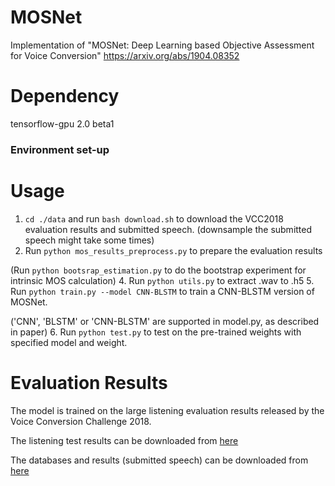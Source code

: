 # MOSNet
Implementation of  "MOSNet: Deep Learning based Objective Assessment for Voice Conversion"
https://arxiv.org/abs/1904.08352

# Dependency
tensorflow-gpu 2.0 beta1


### Environment set-up



# Usage

1. `cd ./data` and run `bash download.sh` to download the VCC2018 evaluation results and submitted speech. (downsample the submitted speech might take some times)
2. Run `python mos_results_preprocess.py` to prepare the evaluation results 

(Run `python bootsrap_estimation.py` to do the bootstrap experiment for intrinsic MOS calculation)
4. Run `python utils.py` to extract .wav to .h5
5. Run `python train.py --model CNN-BLSTM` to train a CNN-BLSTM version of MOSNet. 

('CNN', 'BLSTM' or 'CNN-BLSTM' are supported in model.py, as described in paper)
6. Run `python test.py` to test on the pre-trained weights with specified model and weight.



# Evaluation Results

The model is trained on the large listening evaluation results released by the Voice Conversion Challenge 2018.

The listening test results can be downloaded from [here](https://datashare.is.ed.ac.uk/handle/10283/3257)

The databases and results (submitted speech) can be downloaded from [here](https://datashare.is.ed.ac.uk/handle/10283/3061)
